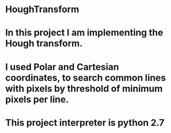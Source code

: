 # HoughTransform
# In this project I am implementing the Hough transform.
# I used Polar and Cartesian coordinates, to search common lines with pixels by threshold of minimum pixels per line.

# This project interpreter is python 2.7
